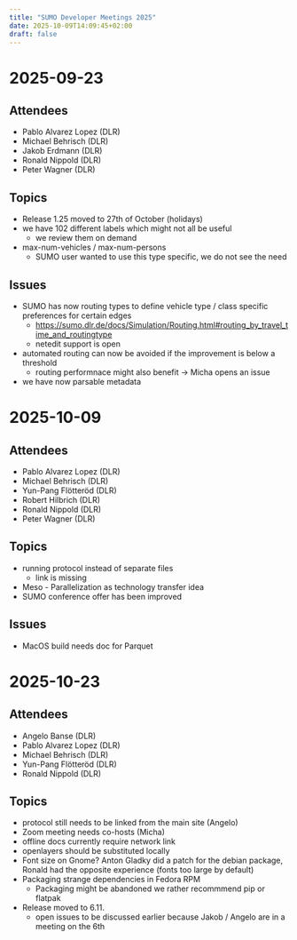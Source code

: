 ```yaml
---
title: "SUMO Developer Meetings 2025"
date: 2025-10-09T14:09:45+02:00
draft: false
---
```


# 2025-09-23

## Attendees

- Pablo Alvarez Lopez (DLR)
- Michael Behrisch (DLR)
- Jakob Erdmann (DLR)
- Ronald Nippold (DLR)
- Peter Wagner (DLR)

## Topics

- Release 1.25 moved to 27th of October (holidays)
- we have 102 different labels which might not all be useful
  - we review them on demand
- max-num-vehicles / max-num-persons
  - SUMO user wanted to use this type specific, we do not see the need

## Issues

- SUMO has now routing types to define vehicle type / class specific preferences for certain edges
  - https://sumo.dlr.de/docs/Simulation/Routing.html#routing_by_travel_time_and_routingtype
  - netedit support is open
- automated routing can now be avoided if the improvement is below a threshold
  - routing performnace might also benefit -> Micha opens an issue
- we have now parsable metadata



# 2025-10-09

## Attendees

- Pablo Alvarez Lopez (DLR)
- Michael Behrisch (DLR)
- Yun-Pang Flötteröd (DLR)
- Robert Hilbrich (DLR)
- Ronald Nippold (DLR)
- Peter Wagner (DLR)

## Topics

- running protocol instead of separate files
  - link is missing
- Meso - Parallelization as technology transfer idea
- SUMO conference offer has been improved

## Issues
- MacOS build needs doc for Parquet



# 2025-10-23

## Attendees

- Angelo Banse (DLR)
- Pablo Alvarez Lopez (DLR)
- Michael Behrisch (DLR)
- Yun-Pang Flötteröd (DLR)
- Ronald Nippold (DLR)

## Topics

- protocol still needs to be linked from the main site (Angelo)
- Zoom meeting needs co-hosts (Micha)
- offline docs currently require network link
- openlayers should be substituted locally
- Font size on Gnome? Anton Gladky did a patch for the debian package, Ronald had the opposite experience (fonts too large by default)
- Packaging strange dependencies in Fedora RPM
  - Packaging might be abandoned we rather recommmend pip or flatpak
- Release moved to 6.11.
  - open issues to be discussed earlier because Jakob / Angelo are in a meeting on the 6th
